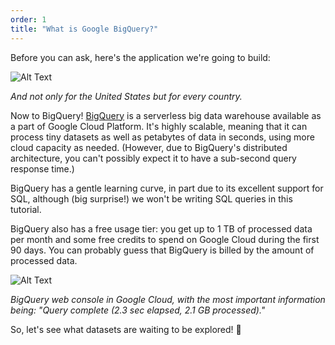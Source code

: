 ```yaml
---
order: 1
title: "What is Google BigQuery?"
---
```


Before you can ask, here's the application we're going to build:

![Alt Text](https://dev-to-uploads.s3.amazonaws.com/uploads/articles/rlibk2mzd3x3ai34i7uh.png)

*And not only for the United States but for every country.*

Now to BigQuery! [BigQuery](https://cloud.google.com/bigquery) is a serverless big data warehouse available as a part of Google Cloud Platform. It's highly scalable, meaning that it can process tiny datasets as well as petabytes of data in seconds, using more cloud capacity as needed. (However, due to BigQuery's distributed architecture, you can't possibly expect it to have a sub-second query response time.)

BigQuery has a gentle learning curve, in part due to its excellent support for SQL, although (big surprise!) we won't be writing SQL queries in this tutorial.

BigQuery also has a free usage tier: you get up to 1 TB of processed data per month and some free credits to spend on Google Cloud during the first 90 days. You can probably guess that BigQuery is billed by the amount of processed data.

![Alt Text](https://dev-to-uploads.s3.amazonaws.com/uploads/articles/dtip1f1mcth7svxvv7v2.png)

*BigQuery web console in Google Cloud, with the most important information being: "Query complete (2.3 sec elapsed, 2.1 GB processed)."*

So, let's see what datasets are waiting to be explored! 🦠